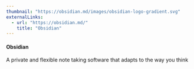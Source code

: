```yaml
---
thumbnail: "https://obsidian.md/images/obsidian-logo-gradient.svg"
externalLinks:
  - url: "https://obsidian.md/"
    title: "Obsidian"
---
```


#### Obsidian

A private and flexible note taking software that adapts to the way you think

